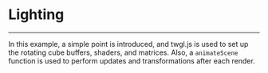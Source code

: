 # Lighting
----

In this example, a simple point is introduced, and twgl.js is used to set up the rotating cube buffers, shaders, and matrices. Also, a `animateScene` function is used to perform updates and transformations after each render.

<Canvas/>
